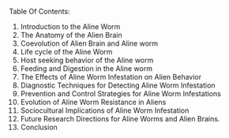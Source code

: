Table Of Contents:

1. Introduction to the Aline Worm
2. The Anatomy of the Alien Brain
3. Coevolution of Alien Brain and Aline worm
4. Life cycle of the Aline Worm
5. Host seeking behavior of the Aline worm
6. Feeding and Digestion in the Aline worm
7. The Effects of Aline Worm Infestation on Alien Behavior 
8. Diagnostic Techniques for Detecting Aline Worm Infestation 
9. Prevention and Control Strategies for Aline Worm Infestations
10. Evolution of Aline Worm Resistance in Aliens
11. Sociocultural Implications of Aline Worm Infestation
12. Future Research Directions for Aline Worms and Alien Brains.
13. Conclusion